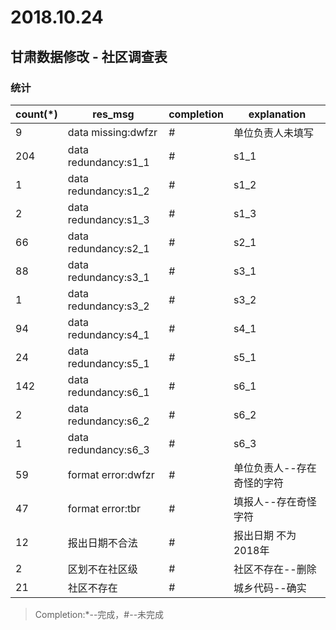 # 2018.10.24

## 甘肃数据修改 - 社区调查表

### 统计

count(*)|res_msg|completion|explanation
|--|--|--|--|
9   | data missing:dwfzr   | # | 单位负责人未填写
204 | data redundancy:s1_1 | # | s1_1
1   | data redundancy:s1_2 | # | s1_2
2   | data redundancy:s1_3 | # | s1_3
66  | data redundancy:s2_1 | # | s2_1
88  | data redundancy:s3_1 | # | s3_1
1   | data redundancy:s3_2 | # | s3_2
94  | data redundancy:s4_1 | # | s4_1
24  | data redundancy:s5_1 | # | s5_1
142 | data redundancy:s6_1 | # | s6_1
2   | data redundancy:s6_2 | # | s6_2
1   | data redundancy:s6_3 | # | s6_3
59  | format error:dwfzr   | # | 单位负责人--存在奇怪的字符
47  | format error:tbr     | # | 填报人--存在奇怪字符
12  | 报出日期不合法        | # | 报出日期 不为2018年
2   | 区划不在社区级        | # | 社区不存在--删除
21  | 社区不存在            | # | 城乡代码--确实

> Completion:*--完成，#--未完成